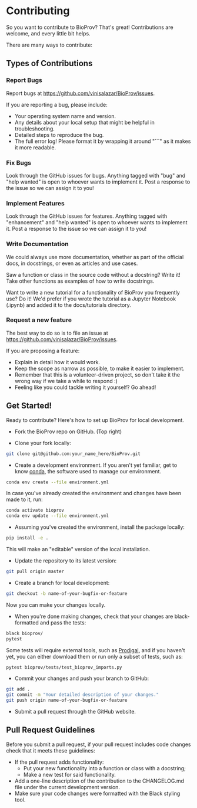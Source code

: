 # Contributing

So you want to contribute to BioProv? That's great! Contributions are welcome, and every little bit helps.

There are many ways to contribute:

## Types of Contributions

### Report Bugs

Report bugs at https://github.com/vinisalazar/BioProv/issues.

If you are reporting a bug, please include:

* Your operating system name and version.
* Any details about your local setup that might be helpful in troubleshooting.
* Detailed steps to reproduce the bug.
* The full error log! Please format it by wrapping it around "```" as it makes it more readable.

### Fix Bugs

Look through the GitHub issues for bugs. Anything tagged with "bug" and "help wanted" is open to whoever wants to implement it.
Post a response to the issue so we can assign it to you!

### Implement Features

Look through the GitHub issues for features. Anything tagged with "enhancement" and "help wanted" is open to whoever wants to implement it.
Post a response to the issue so we can assign it to you!

### Write Documentation

We could always use more documentation, whether as part of the official docs, in docstrings, or even as articles and use cases.

Saw a function or class in the source code without a docstring? Write it!
Take other functions as examples of how to write docstrings.

Want to write a new tutorial for a functionality of BioProv you frequently use? Do it!
We'd prefer if you wrote the tutorial as a Jupyter Notebook (.ipynb) and added it to the docs/tutorials directory.

### Request a new feature

The best way to do so is to file an issue at https://github.com/vinisalazar/BioProv/issues.

If you are proposing a feature:

* Explain in detail how it would work.
* Keep the scope as narrow as possible, to make it easier to implement.
* Remember that this is a volunteer-driven project, so don't take it the wrong way if we take a while to respond :)
* Feeling like you could tackle writing it yourself? Go ahead!

## Get Started!

Ready to contribute? Here's how to set up BioProv for local development.

* Fork the BioProv repo on GitHub. (Top right)

* Clone your fork locally:

```bash
git clone git@github.com:your_name_here/BioProv.git
```

* Create a development environment. If you aren't yet familiar, get to know [conda](https://docs.conda.io/projects/conda/en/latest/user-guide/tasks/manage-environments.html), the software used to manage our environment.

```bash
conda env create --file environment.yml
```

In case you've already created the environment and changes have been made to it, run:

```bash
conda activate bioprov
conda env update --file environment.yml
```

* Assuming you've created the environment, install the package locally:

```bash
pip install -e .
```

This will make an "editable" version of the local installation.

* Update the repository to its latest version:

```bash
git pull origin master
```

* Create a branch for local development:

```bash
git checkout -b name-of-your-bugfix-or-feature
```

Now you can make your changes locally.

* When you're done making changes, check that your changes are black-formatted and pass the tests:

```bash
black bioprov/
pytest
```

Some tests will require external tools, such as [Prodigal](https://github.com/hyattpd/Prodigal),
and if you haven't yet, you can either download them or run only a subset of tests, such as:

```bash
pytest bioprov/tests/test_bioprov_imports.py 
```

* Commit your changes and push your branch to GitHub:

```bash
git add .
git commit -m "Your detailed description of your changes."
git push origin name-of-your-bugfix-or-feature
```

* Submit a pull request through the GitHub website.

## Pull Request Guidelines

Before you submit a pull request, if your pull request includes code changes check that it meets these guidelines:

* If the pull request adds functionality:
    * Put your new functionality into a function or class with a docstring;
    * Make a new test for said functionality.
* Add a one-line description of the contribution to the CHANGELOG.md file under the current development version.
* Make sure your code changes were formatted with the Black styling tool.
